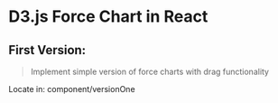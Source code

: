 # D3.js Force Chart in React

## First Version:

> Implement simple version of force charts with drag functionality

Locate in: component/versionOne
